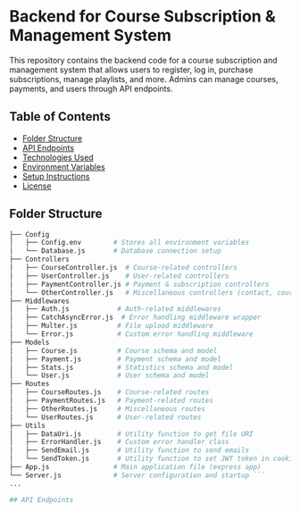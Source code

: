 # Backend for Course Subscription & Management System

This repository contains the backend code for a course subscription and management system that allows users to register, log in, purchase subscriptions, manage playlists, and more. Admins can manage courses, payments, and users through API endpoints.

## Table of Contents
- [Folder Structure](#folder-structure)
- [API Endpoints](#api-endpoints)
- [Technologies Used](#technologies-used)
- [Environment Variables](#environment-variables)
- [Setup Instructions](#setup-instructions)
- [License](#license)

## Folder Structure

```bash
├── Config
│   ├── Config.env        # Stores all environment variables
│   └── Database.js       # Database connection setup
├── Controllers
│   ├── CourseController.js  # Course-related controllers
│   ├── UserController.js    # User-related controllers
│   ├── PaymentController.js # Payment & subscription controllers
│   └── OtherController.js   # Miscellaneous controllers (contact, course request, dashboard stats)
├── Middlewares
│   ├── Auth.js            # Auth-related middlewares
│   ├── CatchAsyncError.js  # Error handling middleware wrapper
│   ├── Multer.js          # File upload middleware
│   └── Error.js           # Custom error handling middleware
├── Models
│   ├── Course.js          # Course schema and model
│   ├── Payment.js         # Payment schema and model
│   ├── Stats.js           # Statistics schema and model
│   └── User.js            # User schema and model
├── Routes
│   ├── CourseRoutes.js    # Course-related routes
│   ├── PaymentRoutes.js   # Payment-related routes
│   ├── OtherRoutes.js     # Miscellaneous routes
│   └── UserRoutes.js      # User-related routes
├── Utils
│   ├── DataUri.js         # Utility function to get file URI
│   ├── ErrorHandler.js    # Custom error handler class
│   ├── SendEmail.js       # Utility function to send emails
│   └── SendToken.js       # Utility function to set JWT token in cookie
├── App.js                # Main application file (express app)
└── Server.js             # Server configuration and startup ```
...

## API Endpoints

